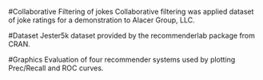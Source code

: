 #Collaborative Filtering of jokes
Collaborative filtering was applied dataset of joke ratings for a demonstration to Alacer Group, LLC.

#Dataset
Jester5k dataset provided by the recommenderlab package from CRAN.

#Graphics
Evaluation of four recommender systems used by plotting Prec/Recall and ROC curves. 